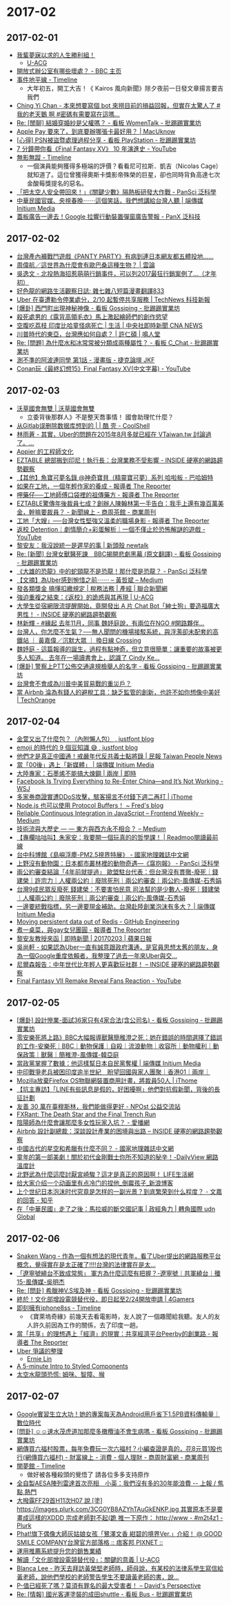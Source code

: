 # 2017-02

## 2017-02-01

- [我輩夢寐以求的人生勝利組！](https://www.facebook.com/notes/u-acg/%E6%88%91%E8%BC%A9%E5%A4%A2%E5%AF%90%E4%BB%A5%E6%B1%82%E7%9A%84%E4%BA%BA%E7%94%9F%E5%8B%9D%E5%88%A9%E7%B5%84/1266844136717493)
  - [U-ACG](https://www.facebook.com/uacgfansclub/)
- [開放式辦公室有哪些壞處？ - BBC 主页](http://www.bbc.com/ukchina/trad/vert-cap-38811523)
- [事件地平線 - Timeline](https://www.facebook.com/eventshorizonspace/photos/a.2140936769465652.1073741830.2134866166739379/2225947880964540/?type=3&theater)
  - 大年初五，開工大吉！《 Kairos 風向新聞》除夕夜前一日發文章揚言要吉我們
- [Ching Yi Chan - 本來想要寫個 bot 來撈目前的損益回報，但實在太驚人了 #我的老天鵝 啊 #密碼有需要寫在這嗎...](https://www.facebook.com/photo.php?fbid=10211398077448527&set=a.1299000035976.45805.1259650124&type=3&theater)
- [Re: [閒聊] 結婚穿婚紗是父權嗎？ - 看板 WomenTalk - 批踢踢實業坊](https://www.ptt.cc/bbs/WomenTalk/M.1485751614.A.597.html)
- [Apple Pay 要來了，到底要辦哪張卡最好用？ | MacUknow](http://www.macuknow.com/node/76120)
- [[心得] PSN被盜暨處理過程分享 - 看板 PlayStation - 批踢踢實業坊](https://www.ptt.cc/bbs/PlayStation/M.1485857828.A.85B.html)
- [7 分鐘帶你看《Final Fantasy XV》 10 年演進史 - YouTube](https://www.youtube.com/watch?v=ofrYXFyjzzA)
- [無影無蹤 - Timeline](https://www.facebook.com/nofilmnome/photos/a.598813120221435.1073741828.598582783577802/881048631997881/?type=3&theater)
  - 一個演員能夠獲得多極端的評價？看看尼可拉斯．凱吉（Nicolas Cage）就知道了。這位曾獲得奧斯卡獎影帝殊榮的巨星，卻也同時背負高達七次金酸莓獎提名的惡名。
- [「把太空人安全帶回來！」《關鍵少數》隔熱板研發大作戰 - PanSci 泛科學](http://pansci.asia/archives/112791)
- [中華民國官媒、央視春晚⋯⋯這個笑話，我們想講給台灣人聽 | 端傳媒 Initium Media](https://theinitium.com/article/20170128-taiwan-EYECTV/)
- [蓋板廣告一邊去！Google 拉響行動裝置彈窗廣告警報 - PanX 泛科技](https://panx.asia/archives/56704)

## 2017-02-02

- [台灣產內褲戰鬥遊戲《PANTY PARTY》有病到連日本網友都五體投地……](https://news.gamme.com.tw/1472745)
- [周偉航／這世界為什麼會有歐巴桑這種生物？ | 雲論](http://www.ettoday.net/news/20170202/858980.htm?feature=todaysforum&tab_id=268)
- [吳逸文 - 北投熱海招惹萌萌行銷事件，可以列2017最狂行銷案例了...（才年初）](https://www.facebook.com/evenwu/posts/10154117570635718)
- [好色龍的網路生活觀察日誌: 雜七雜八短篇漫畫翻譯833](http://hornydragon.blogspot.com/2017/02/833.html)
- [Uber 在臺遭勒令停業處分，2/10 起暫停共享服務 | TechNews 科技新報](https://technews.tw/2017/02/02/uber-suspend-ride-sharing-in-taiwan/)
- [[爆卦] 西門町出現神秘神像 - 看板 Gossiping - 批踢踢實業坊](https://www.ptt.cc/bbs/Gossiping/M.1486022741.A.4AE.html)
- [殺死處男的《露背高領毛衣》馬上激起繪師們的創作慾望](https://news.gamme.com.tw/1472721)
- [空腹吃荔枝 印度比哈童怪病死亡 | 生活 | 中央社即時新聞 CNA NEWS](http://www.cna.com.tw/news/ahel/201702020267-1.aspx?utm_source=facebook.com&utm_medium=fanpage&utm_campaign=fbpost)
- [川普時代的東亞，台灣應如何自處？ | 許仁碩 | 鳴人堂](http://opinion.udn.com/opinion/story/10004/2253623)
- [Re: [問題] 為什麼水和冰常常被分類成兩種屬性？ - 看板 C_Chat - 批踢踢實業坊](https://www.ptt.cc/bbs/C_Chat/M.1485941274.A.106.html)
- [測不準的阿波連同學 第1話 - 漫畫版 - 捷克論壇 JKF](http://www.jkforum.net/thread-7581094-1-1.html)
- [Conan玩《最終幻想15》Final Fantasy XV(中文字幕) - YouTube](https://www.youtube.com/watch?v=784wCUmKoCw)

## 2017-02-03

- [沃草國會無雙 | 沃草國會無雙](https://musou.tw/focuses/1315)
  - 立委背後那群人》不是整天喬事情！ 國會助理忙什麼？
- [从Gitlab误删除数据库想到的 | | 酷 壳 - CoolShell](http://coolshell.cn/articles/17680.html)
- [林雨蒼 - 其實，Uber的問題在2015年8月多就已經在 VTaiwan.tw 討論過了。...](https://www.facebook.com/billy3321/posts/10211749838998428)
- [Appier 的工程師文化](https://data.leafwind.tw/engineering-culture-in-appier-21c6604f776a#.osdc25ib0)
- [EZTABLE 總部搬到印尼！執行長：台灣業務不受影響 - INSIDE 硬塞的網路趨勢觀察](https://www.inside.com.tw/2017/02/03/eztable-indonesia)
- [【其他】魚寶可夢名錄 @神奇寶貝（精靈寶可夢）系列 哈啦板 - 巴哈姆特](https://forum.gamer.com.tw/C.php?bsn=1647&snA=99926)
- [如果在工地，一個年輕作家的養成 - 報導者 The Reporter](https://www.twreporter.org/a/those-workers-young-author)
- [呷藥仔──工地師傅口袋裡的祖傳藥方 - 報導者 The Reporter](https://www.twreporter.org/a/those-workers-health)
- [EZTABLE驚傳年後裁員七成？創辦人陳翰林第一手告白：我手上還有幾百萬美金，幹嘛要裁員？ - 新聞線上 - 商周茶館 - 商業周刊](http://magazine.businessweekly.com.tw/Article_page.aspx?id=31426)
- [工地「大嫂」──台灣女性堅強又溫柔的職場身影 - 報導者 The Reporter](https://www.twreporter.org/a/those-workers-women)
- [返校 Detention｜劇情簡介+彩蛋解析｜一個不僅止於恐怖解謎的遊戲 - YouTube](https://www.youtube.com/watch?v=OakieFvHE8U)
- [黎安友：我沒說統一是遲早的事 | 新頭殼 newtalk](http://newtalk.tw/news/view/2017-02-03/81528)
- [Re: [新聞] 台灣女獸醫死諫　BBC揭開悲劇黑幕 (原文翻譯) - 看板 Gossiping - 批踢踢實業坊](https://www.ptt.cc/bbs/gossiping/M.1486065746.A.D3C.html)
- [《大雄的恐龍》中的蛇頸龍不是恐龍！那什麼是恐龍？ - PanSci 泛科學](http://pansci.asia/archives/flash/113321)
- [【文摘】為Uber感到惋惜之前⋯⋯ – 黃哲斌 – Medium](https://medium.com/@Puppydad/%E6%96%87%E6%91%98-%E7%82%BAuber%E6%84%9F%E5%88%B0%E6%83%8B%E6%83%9C%E4%B9%8B%E5%89%8D-83041cd31ebe#.sa5x5py80)
- [發各類獎金 搞懂扣繳規定 | 稅務法務 | 產經 | 聯合新聞網](https://udn.com/news/story/7243/2259999?from=udn-catelistnews_ch2)
- [強迫重複之結束：《返校》的詭惑與其再現 | U-ACG](http://www.u-acg.com/archives/12952)
- [大學生從宿網限流提醒開始，竟開發出 A 片 Chat Bot「紳士狗」要造福廣大男性！ - INSIDE 硬塞的網路趨勢觀察](https://www.inside.com.tw/2017/02/03/85porn)
- [林新輝 - #緣起 去年11月，同事 魏妤庭說，有兩位在NGO #開路夥伴...](https://www.facebook.com/permalink.php?story_fbid=1457449914274182&id=100000275637428)
- [台灣人，你怎麼不生氣？──無人聞問的機場接駁系統，與浮濫卻未配套的高鐵站 ｜ 黃嘉偉／沉默大眾 ｜ 換日線 Crossing](https://crossing.cw.com.tw/blogTopic.action?id=615&nid=7540)
- [魏妤庭 - 這篇報導的誕生，過程有點神奇，但立意很簡單：讓重要的故事被更多人知道。 去年在一場讀書會上，認識了 Cindy Ke...](https://www.facebook.com/hazel8065/posts/10206275094195195)
- [[爆卦] 警察上PTT公佈交通違規檢舉人的名字 - 看板 Gossiping - 批踢踢實業坊](https://www.ptt.cc/bbs/Gossiping/M.1485686018.A.188.html)
- [台灣會不會成為川普中美貿易戰的重災戶？](https://www.cmmedia.com.tw/home/articles/2568/%E5%8F%B0%E7%81%A3%E6%9C%83%E4%B8%8D%E6%9C%83%E6%88%90%E7%82%BA%E5%B7%9D%E6%99%AE%E4%B8%AD%E7%BE%8E%E8%B2%BF%E6%98%93%E6%88%B0%E7%9A%84%E9%87%8D%E7%81%BD%E6%88%B6%EF%BC%9F)
- [當 Airbnb 淪為有錢人的避稅工具：缺乏監管的創新，也許不如你想像中美好 | TechOrange](https://buzzorange.com/techorange/2017/02/02/airbnb-share-economy/)

## 2017-02-04

- [金萱又出了什麼包？（內附懶人包） , justfont blog](http://blog.justfont.com/2016/12/jf-jinxuan-clarify/)
- [emoji 的時代的 9 個豆知識 😅 , justfont blog](http://blog.justfont.com/2016/12/9-things-about-emoji/)
- [他們才是真正中國通！戒嚴年代反共義士點將錄 | 民報 Taiwan People News](http://www.peoplenews.tw/news/bc5dca8f-b99c-4faf-9806-f375b207f71a)
- [當「00後」遇上「新媒體」 | 端傳媒 Initium Media](https://theinitium.com/article/20170201-taiwan-ptsyouthnews/)
- [大陸專家：石墨烯不能搞大煉鋼 | 兩岸 | 即時](https://udn.com/news/story/4/2257442)
- [Facebook Is Trying Everything to Re-Enter China—and It’s Not Working - WSJ](https://www.wsj.com/articles/mark-zuckerbergs-beijing-blues-1485791106?mod=e2twa)
- [多家券商證實遭DDoS攻擊，駭客揚言不付錢下週二再打 | iThome](http://www.ithome.com.tw/news/111669)
- [Node.js 也可以使用 Protocol Buffers！ ~ Fred's blog](http://fred-zone.blogspot.tw/2017/02/nodejs-protocol-buffers.html)
- [Reliable Continuous Integration in JavaScript – Frontend Weekly – Medium](https://medium.com/front-end-hacking/reliable-continuous-integration-in-javascript-463521c4c55c#.fpgmsvw0o)
- [技術流與大歷史 — — 東方與西方永不相合？ – Medium](https://medium.com/@LiuZhongjing/%E6%8A%80%E8%A1%93%E6%B5%81%E8%88%87%E5%A4%A7%E6%AD%B7%E5%8F%B2-%E6%9D%B1%E6%96%B9%E8%88%87%E8%A5%BF%E6%96%B9%E6%B0%B8%E4%B8%8D%E7%9B%B8%E5%90%88-3bc8ae997b74#.vf81pa96l)
- [【專欄咕咕叫】朱家安：我要開一個玩真的的哲學課！ | Readmoo閱讀最前線](https://news.readmoo.com/2017/01/31/170131-new-year-theme-05/)
- [台中科博館《島嶼浮塵-PM2.5視界特展》 - 國家地理雜誌中文網](http://www.natgeomedia.com/events/55902)
- [上野沒有動物園：日本都市叢林裡的動物奇遇—《窩抱報》 - PanSci 泛科學](http://pansci.asia/archives/112986)
- [兩公約審查結論「4年前就提過」 歐盟駐台代表：但台灣沒有貫徹-廢死｜錢建榮｜許宗力｜人權兩公約｜廢除死刑｜兩公約審查｜兩公約-風傳媒-石秀娟](http://www.storm.mg/article/216914)
- [台灣9成民眾反廢死 錢建榮：不要害怕民意 司法幫的是少數人-廢死｜錢建榮｜人權兩公約｜廢除死刑｜兩公約審查｜兩公約-風傳媒-石秀娟](http://www.storm.mg/article/217252)
- [一邊要統戰指標，另一邊要現金補助，台灣赴陸創業泡沫有多大？ | 端傳媒 Initium Media](https://theinitium.com/article/20170203-taiwan-youth-entrepreneurship/)
- [Moving persistent data out of Redis - GitHub Engineering](https://githubengineering.com/moving-persistent-data-out-of-redis/)
- [煮一桌菜，與gay女兒團圓 - 報導者 The Reporter](https://www.twreporter.org/a/reunion-dinner-gay-grandma)
- [黎安友教授來函 | 即時新聞 | 20170203 | 蘋果日報](http://www.appledaily.com.tw/realtimenews/article/international/20170203/1048617/)
- [吳尚軒 - 如果認為Uber一直有誠意跟政府溝通，是官員思想太舊的朋友，身為一個Google重度依賴者，我整理了過去一年來Uber與交...](https://www.facebook.com/R.C.Mthedork/posts/1431943973495401)
- [尼爾森報告：中年世代比年輕人更喜歡玩社群！ – INSIDE 硬塞的網路趨勢觀察](https://www.inside.com.tw/2017/02/03/study-discovers-millennials-arent-the-biggest-users-of-social-media)
- [Final Fantasy VII Remake Reveal Fans Reaction - YouTube](https://www.youtube.com/watch?v=H_RXllIUoow)

## 2017-02-05

- [[爆卦] 設計慘業-面試36家只有4家合法(含公司名) - 看板 Gossiping - 批踢踢實業坊](https://www.ptt.cc/bbs/Gossiping/M.1486223460.A.AE3.html)
- [零安樂死將上路》BBC大幅報導獸醫簡稚澄之死：她在錯誤的時間選擇了錯誤的工作-安樂死｜BBC｜動物保護｜自殺｜流浪動物｜收容所｜動物權利｜動保政策｜獸醫｜簡稚澄-風傳媒-韓亞庭](http://www.storm.mg/article/219795)
- [當政黨掌握了數據：他這樣幫日本自民黨奪權 | 端傳媒 Initium Media](https://theinitium.com/article/20170125-international-JapanData/)
- [中印戰爭老兵被困印度逾半世紀　盼望回國與家人團聚｜香港01｜兩岸｜](https://www.hk01.com/%E5%85%A9%E5%B2%B8/68948/%E4%B8%AD%E5%8D%B0%E6%88%B0%E7%88%AD%E8%80%81%E5%85%B5%E8%A2%AB%E5%9B%B0%E5%8D%B0%E5%BA%A6%E9%80%BE%E5%8D%8A%E4%B8%96%E7%B4%80-%E7%9B%BC%E6%9C%9B%E5%9B%9E%E5%9C%8B%E8%88%87%E5%AE%B6%E4%BA%BA%E5%9C%98%E8%81%9A)
- [Mozilla放棄Firefox OS物聯網裝置商用計畫，將裁員50人 | iThome](http://www.ithome.com.tw/news/111660)
- [【坑主專訪】「LINE有些訊息是假的，好困擾啊」他們對抗假新聞，背後的長征計劃](https://g0v.news/%E5%9D%91%E4%B8%BB%E5%B0%88%E8%A8%AA-line-%E4%B8%8A%E9%9D%A2%E8%A8%8A%E6%81%AF%E6%9C%89%E4%BA%9B%E6%98%AF%E5%81%87%E7%9A%84-%E5%A5%BD%E5%9B%B0%E6%93%BE%E5%95%8A-%E5%AF%AB%E7%A8%8B%E5%BC%8F%E5%B0%8D%E6%8A%97%E5%81%87%E6%96%B0%E8%81%9E-%E4%BB%96%E5%80%91%E8%83%8C%E5%BE%8C%E7%9A%84%E9%95%B7%E5%BE%81%E8%A8%88%E7%95%AB-df9ca1460995#.c3h7y7r4p)
- [友善 30 萬在臺穆斯林，我們能做得更好 - NPOst 公益交流站](http://npost.tw/archives/30353?utm_campaign=shareaholic&utm_medium=twitter&utm_source=socialnetwork)
- [FXRant: The Death Star and the Final Trench Run](http://fxrant.blogspot.tw/2017/01/the-death-star-and-final-trench-run.html)
- [陰陽師為什麼會讓那麼多女性玩家入坑？ - 愛播網](http://www.ispot.news/post509123/1945)
- [Airbnb 設計副總裁：深談設計產業的困境與出路 – INSIDE 硬塞的網路趨勢觀察](https://www.inside.com.tw/2016/08/28/airbnb-defining-product-design)
- [中國古代的星空和希臘有什麼不同？ - 國家地理雜誌中文網](http://www.natgeomedia.com/column/external/55527?utm_campaign=shareaholic&utm_medium=facebook&utm_source=socialnetwork)
- [童年的第一部美劇！關於初代金剛戰士你所不知道的秘辛！-DailyView 網路溫度計](http://dailyview.tw/Popular/Detail/399)
- [北野武為什麼這麼討厭宮崎駿？這才是真正的原因啊！ LIFE生活網](https://life.tw/?app=view&no=535453)
- [给大家介绍一个动画里有点冷门的捏他_倒霉孩子_新浪博客](http://blog.sina.com.cn/s/blog_45d6aa7d0102vwm8.html)
- [上个世纪日本泡沫时代究竟是怎样的一副光景？到底繁荣到什么程度？ - 文嘉的回答 - 知乎](https://www.zhihu.com/question/46582590/answer/101918305)
- [在「中華民國」走了之後：馬拉威的斷交國記事 | 政經角力 | 轉角國際 udn Global](http://global.udn.com/global_vision/story/8663/1628600)

## 2017-02-06

- [Snaken Wang - 作為一個有想法的現代青年，看了Uber提出的網路服務平台概念，覺得實在是太正確了!!!!台灣的法律實在是太...](https://www.facebook.com/snaken.wang/posts/10158071072615167)
- [「遼寧號繞台不致成常態」 軍方為什麼這麼有把握？-遼寧號｜共軍繞台｜殲15-風傳媒-吳明杰](http://www.storm.mg/article/219750)
- [Re: [問卦] 希臘神V.S埃及神 - 看板 Gossiping - 批踢踢實業坊](https://www.ptt.cc/bbs/Gossiping/M.1486295895.A.C70.html)
- [終於！文化部增設電競替代役，即日起至2/24開放申請 | 4Gamers](https://www.4gamers.com.tw/news/detail/31380)
- [即刻擁有iphone8ss - Timeline](https://www.facebook.com/iphone8ss/photos/a.1520099331566607.1073741828.1520093401567200/1833630040213533/?type=3)
  - 《寶萊塢奇緣》前幾天去看電影時，友人說了一個趣聞給我聽。友人的友人許久前因為工作的關係，去了印度一趟。
- [當「共享」的理想遇上「經濟」的現實：共享經濟平台Peerby的創業路 - 報導者 The Reporter](https://www.twreporter.org/a/share-economy-peerby)
- [Uber 爭議的整理](https://www.facebook.com/notes/ernie-lin/uber-%E7%88%AD%E8%AD%B0%E7%9A%84%E6%95%B4%E7%90%86/10154365880386235)
  - [Ernie Lin](https://www.facebook.com/ernie.lin.3)
- [A 5-minute Intro to Styled Components](https://medium.freecodecamp.com/a-5-minute-intro-to-styled-components-41f40eb7cd55#.1um48rwe0)
- [太空水龍頭恐慌: 姆咪、智障、猴](http://spacefaucet.blogspot.tw/2017/02/blog-post.html)

## 2017-02-07

- [Google實習生立大功！她的專案每天為Android用戶省下1.5PB資料傳輸量｜數位時代](https://www.bnext.com.tw/article/43030/google-intern-impact-brotli-compression-play-store)
- [[問卦] ☺☺速水茂虎道加那麼多橄欖油不會生病嗎 - 看板 Gossiping - 批踢踢實業坊](https://www.ptt.cc/bbs/Gossiping/M.1486303081.A.391.html)
- [網傳買六福村股票，每年免費玩一次六福村？小編查證是真的，花8元買1股也行(網傳買六福村) - 財富線上 - 消費 - 個人理財 - 商周財富網 - 商業周刊](http://wealth.businessweekly.com.tw/GArticle.aspx?id=ARTL000081384)
- [闇夢館 - Timeline](https://www.facebook.com/darkmaya12/photos/a.869963236368543.1073741828.802387366459464/1422000097831518/?type=3&theater)
  - 做好被各種殺頭的覺悟了 請各位多多支持原作
- [全自製AESA陣列雷達首次亮相　小英：我們沒有多的30年能浪費 -- 上報 / 焦點,熱門](http://www.upmedia.mg/news_info.php?SerialNo=11780%2F%3F%3Dfb)
- [大撥露FF29首H11次H07 說 [塗] https://images.plurk.com/3CG0YB8AZYhTAuGkENKP.jpg 其實原本不是要畫成這樣的XDDD 宗成老師對不起(跪 推一下原作： http://www - #m2t4z1 - Plurk](https://www.plurk.com/p/m2t4z1)
- [Phat!旗下偶像大師灰姑娘女孩「鷺澤文香 紺碧的境界Ver.」介紹！ @ GOOD SMILE COMPANY台灣官方部落格 :: 痞客邦 PIXNET ::](http://gsctw.pixnet.net/blog/post/97903627)
- [運用推薦系統提升您的銷售業績](https://blog.yoctol.com/%E9%81%8B%E7%94%A8%E6%8E%A8%E8%96%A6%E7%B3%BB%E7%B5%B1%E6%8F%90%E5%8D%87%E6%82%A8%E7%9A%84%E9%8A%B7%E5%94%AE%E6%A5%AD%E7%B8%BE-3b41c8ce0079#.2l48u9vha)
- [解讀「文化部增設電競替代役」：關鍵的意義 | U-ACG](http://www.u-acg.com/archives/12997)
- [Blanca Lee - 昨天去拜訪黃榮堅老師時，師母說，有某校的法律系學生寫信給黃老師，說他們學校的老師警告學生不要讀黃老師的書，說...](https://www.facebook.com/blancaleetainan/posts/1584457564901924)
- [P-值已經死了嗎？莫須有罪名的最大受害者！ – David's Perspective](https://taweihuang.hpd.io/2017/01/11/poorpvalue/)
- [Re: [情報] 國光客運塗裝的成田shuttle - 看板 Bus - 批踢踢實業坊](https://www.ptt.cc/bbs/Bus/M.1486473022.A.89E.html)
